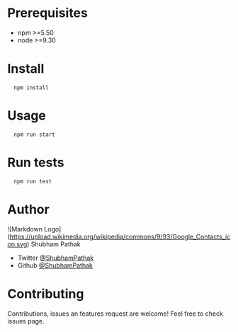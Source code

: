 
# Prerequisites
* npm >=5.50
* node >=9.30
<!-- Headings -->   
# Install
<!-- Code Blocks -->
``` 
  npm install 
```

<!-- Headings -->   
# Usage
<!-- Code Blocks -->
``` 
  npm run start
```
<!-- Headings -->   
# Run tests
<!-- Code Blocks -->
``` 
  npm run test
```

<!-- Headings -->   
# Author
<!-- Images -->

![Markdown Logo]
(https://upload.wikimedia.org/wikipedia/commons/9/93/Google_Contacts_icon.svg)
Shubham Pathak
 <!-- UL -->
* Twitter <!-- Links -->
[@ShubhamPathak]( https://github.com/ShubhamPatha)
* Github  <!-- Links -->
[@ShubhamPathak]( https://github.com/ShubhamPatha)
<!-- Headings -->   
# Contributing
Contributions, issues an features request are welcome!
Feel free  to check issues page.


